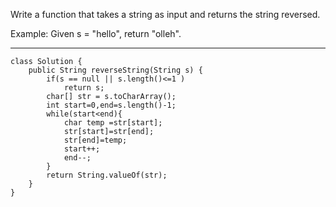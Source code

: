 Write a function that takes a string as input and returns the string reversed.

Example:
Given s = "hello", return "olleh".

---
```
class Solution {
    public String reverseString(String s) {
        if(s == null || s.length()<=1 )
            return s;
        char[] str = s.toCharArray();
        int start=0,end=s.length()-1;
        while(start<end){
            char temp =str[start];
            str[start]=str[end];
            str[end]=temp;
            start++;
            end--;
        }
        return String.valueOf(str);
    }
}
```